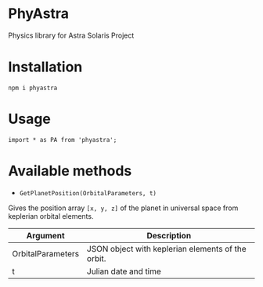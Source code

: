 # PhyAstra
Physics library for Astra Solaris Project

# Installation
`npm i phyastra`

# Usage

```
import * as PA from 'phyastra';

```

# Available methods

* `GetPlanetPosition(OrbitalParameters, t)`

Gives the position array `[x, y, z]` of the planet in universal space from keplerian orbital elements.

Argument | Description 
------------------|----------------------
OrbitalParameters | JSON object with keplerian elements of the orbit.
t | Julian date and time